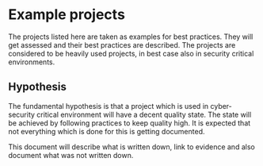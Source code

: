 # Example projects

The projects listed here are taken as examples for best practices.
They will get assessed and their best practices are described.
The projects are considered to be heavily used projects, in best case also in security
critical environments. 

## Hypothesis

The fundamental hypothesis is that a project which is used in cyber-security critical environment will have a decent quality state. The state will be achieved by following
practices to keep quality high. It is expected that not everything which is done for
this is getting documented.

This document will describe what is written down, link to evidence and also document what was not written down.